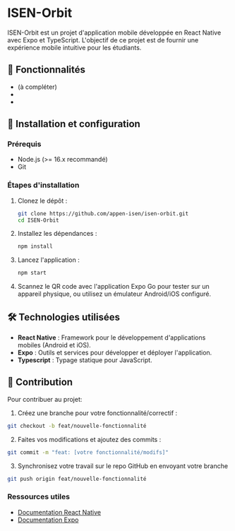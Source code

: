 # ISEN-Orbit

ISEN-Orbit est un projet d'application mobile développée en React Native avec Expo et TypeScript. L'objectif de ce projet est de fournir une expérience mobile intuitive pour les étudiants.

## 🎯 Fonctionnalités

-   (à compléter)
-
-

## 🚀 Installation et configuration

### Prérequis

-   Node.js (>= 16.x recommandé)
-   Git

### Étapes d'installation

1. Clonez le dépôt :
    ```bash
    git clone https://github.com/appen-isen/isen-orbit.git
    cd ISEN-Orbit
    ```
2. Installez les dépendances :
    ```bash
    npm install
    ```
3. Lancez l'application :
    ```bash
    npm start
    ```
4. Scannez le QR code avec l'application Expo Go pour tester sur un appareil physique, ou utilisez un émulateur Android/iOS configuré.

## 🛠️ Technologies utilisées

-   **React Native** : Framework pour le développement d'applications mobiles (Android et iOS).
-   **Expo** : Outils et services pour développer et déployer l'application.
-   **Typescript** : Typage statique pour JavaScript.

## 🤝 Contribution

Pour contribuer au projet:

1. Créez une branche pour votre fonctionnalité/correctif :

```bash
git checkout -b feat/nouvelle-fonctionnalité
```

2. Faites vos modifications et ajoutez des commits :

```bash
git commit -m "feat: [votre fonctionnalité/modifs]"
```

3. Synchronisez votre travail sur le repo GitHub en envoyant votre branche

```bash
git push origin feat/nouvelle-fonctionnalité
```

### Ressources utiles

-   [Documentation React Native](https://reactnative.dev/docs/getting-started)
-   [Documentation Expo](https://docs.expo.dev)
